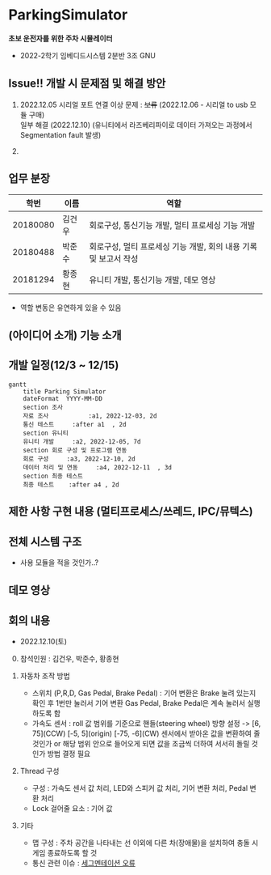 # ParkingSimulator

**초보 운전자를 위한 주차 시뮬레이터**

- 2022-2학기 임베디드시스템 2분반 3조 GNU

## Issue!! 개발 시 문제점 및 해결 방안

1. 2022.12.05 시리얼 포트 연결 이상 문제 : ~~보류~~ (2022.12.06 - 시리얼 to usb 모듈 구매)  
                                    일부 해결 (2022.12.10) (유니티에서 라즈베리파이로 데이터 가져오는 과정에서 Segmentation fault 발생)

2.


## 업무 분장

| 학번 | 이름 | 역할 |
| ---- | ------- | -------- |
|  20180080  |김건우| 회로구성, 통신기능 개발, 멀티 프로세싱 기능 개발 |
|  20180488  |박준수| 회로구성, 멀티 프로세싱 기능 개발, 회의 내용 기록 및 보고서 작성  |
|  20181294  |황종현| 유니티 개발, 통신기능 개발, 데모 영상  |

- 역할 변동은 유연하게 있을 수 있음


## (아이디어 소개) 기능 소개

## 개발 일정(12/3 ~ 12/15)

```mermaid
gantt
    title Parking Simulator
    dateFormat  YYYY-MM-DD
    section 조사
    자료 조사           :a1, 2022-12-03, 2d
    통신 테스트     :after a1  , 2d
    section 유니티
    유니티 개발     :a2, 2022-12-05, 7d
    section 회로 구성 및 프로그램 연동
    회로 구성     :a3, 2022-12-10, 2d
    데이터 처리 및 연동     :a4, 2022-12-11  , 3d
    section 최종 테스트
    최종 테스트    :after a4 , 2d
```
## 제한 사항 구현 내용 (멀티프로세스/쓰레드, IPC/뮤텍스)

## 전체 시스템 구조

- 사용 모듈을 적을 것인가..?


## 데모 영상


## 회의 내용
- 2022.12.10(토)
 0. 참석인원 : 김건우, 박준수, 황종현
 
 1. 자동차 조작 방법
    - 스위치 (P,R,D, Gas Pedal, Brake Pedal) : 기어 변환은 Brake 눌려 있는지 확인 후 1번만 눌러서 기어 변환
                                             Gas Pedal, Brake Pedal은 계속 눌러서 실행하도록 함
    - 가속도 센서 : roll 값 범위를 기준으로 핸들(steering wheel) 방향 설정 -> \[6, 75\](CCW)   \[-5, 5\](origin)   \[-75, -6\](CW)
                 센서에서 받아온 값을 변환하여 줄 것인가 or 해당 범위 안으로 들어오게 되면 값을 조금씩 더하여 서서히 돌릴 것인가 방법 결정 필요
 
 2. Thread 구성
    - 구성 : 가속도 센서 값 처리, LED와 스피커 값 처리, 기어 변환 처리, Pedal 변환 처리
    - Lock 걸어줄 요소 : 기어 값 
    
 3. 기타
    - 맵 구성 : 주차 공간을 나타내는 선 이외에 다른 차(장애물)을 설치하여 충돌 시 게임 종료하도록 할 것
    - 통신 관련 이슈 : [세그멘테이션 오류](https://github.com/Embedded-System-0203/Uart_unity#%EB%9D%BC%EC%A6%88%EB%B2%A0%EB%A6%AC-%ED%8C%8C%EC%9D%B4-c-%EC%86%8C%EC%8A%A4%EC%BD%94%EB%93%9C)
